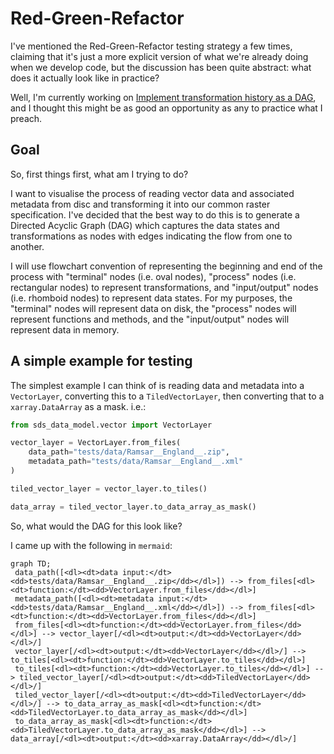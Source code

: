 # Red-Green-Refactor

I've mentioned the Red-Green-Refactor testing strategy a few times, claiming that it's just a more explicit version of what we're already doing when we develop code, but the discussion has been quite abstract: what does it actually look like in practice?

Well, I'm currently working on [Implement transformation history as a DAG](https://github.com/Defra-Data-Science-Centre-of-Excellence/sds-data-model/issues/56), and I thought this might be as good an opportunity as any to practice what I preach.

## Goal

So, first things first, what am I trying to do?

I want to visualise the process of reading vector data and associated metadata from disc and transforming it into our common raster specification. I've decided that the best way to do this is to generate a Directed Acyclic Graph (DAG) which captures the data states and transformations as nodes with edges indicating the flow from one to another.

I will use flowchart convention of representing the beginning and end of the process with "terminal" nodes (i.e. oval nodes), "process" nodes (i.e. rectangular nodes) to represent transformations, and "input/output" nodes (i.e. rhomboid nodes) to represent data states. For my purposes, the "terminal" nodes will represent data on disk, the "process" nodes will represent functions and methods, and the "input/output" nodes will represent data in memory.

## A simple example for testing

The simplest example I can think of is reading data and metadata into a `VectorLayer`, converting this to a `TiledVectorLayer`, then converting that to a `xarray.DataArray` as a mask. i.e.:

```python
from sds_data_model.vector import VectorLayer

vector_layer = VectorLayer.from_files(
    data_path="tests/data/Ramsar__England__.zip",
    metadata_path="tests/data/Ramsar__England__.xml"
)

tiled_vector_layer = vector_layer.to_tiles()

data_array = tiled_vector_layer.to_data_array_as_mask()
```

So, what would the DAG for this look like?

I came up with the following in `mermaid`:

```mermaid
graph TD;
 data_path([<dl><dt>data input:</dt><dd>tests/data/Ramsar__England__.zip</dd></dl>]) --> from_files[<dl><dt>function:</dt><dd>VectorLayer.from_files</dd></dl>]
 metadata_path([<dl><dt>metadata input:</dt><dd>tests/data/Ramsar__England__.xml</dd></dl>]) --> from_files[<dl><dt>function:</dt><dd>VectorLayer.from_files</dd></dl>]
 from_files[<dl><dt>function:</dt><dd>VectorLayer.from_files</dd></dl>] --> vector_layer[/<dl><dt>output:</dt><dd>VectorLayer</dd></dl>/]
 vector_layer[/<dl><dt>output:</dt><dd>VectorLayer</dd></dl>/] --> to_tiles[<dl><dt>function:</dt><dd>VectorLayer.to_tiles</dd></dl>]
 to_tiles[<dl><dt>function:</dt><dd>VectorLayer.to_tiles</dd></dl>] --> tiled_vector_layer[/<dl><dt>output:</dt><dd>TiledVectorLayer</dd></dl>/]
 tiled_vector_layer[/<dl><dt>output:</dt><dd>TiledVectorLayer</dd></dl>/] --> to_data_array_as_mask[<dl><dt>function:</dt><dd>TiledVectorLayer.to_data_array_as_mask</dd></dl>]
 to_data_array_as_mask[<dl><dt>function:</dt><dd>TiledVectorLayer.to_data_array_as_mask</dd></dl>] --> data_array[/<dl><dt>output:</dt><dd>xarray.DataArray</dd></dl>/]
```
